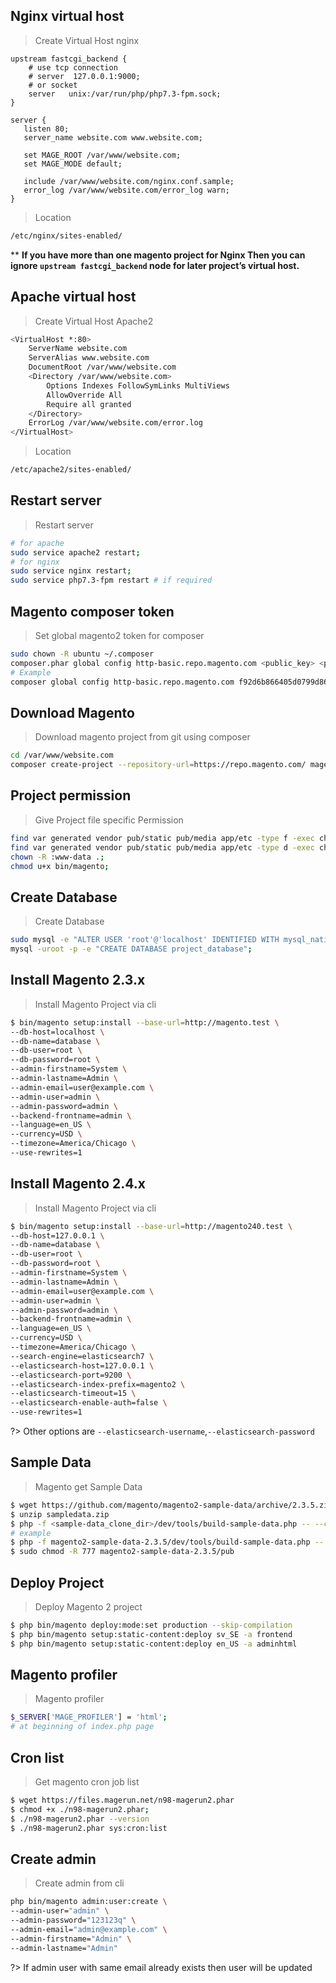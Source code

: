 ## Nginx virtual host

> Create Virtual Host nginx
```nginx
upstream fastcgi_backend {
    # use tcp connection
    # server  127.0.0.1:9000;
    # or socket
    server   unix:/var/run/php/php7.3-fpm.sock;
}

server {
   listen 80;
   server_name website.com www.website.com;
 
   set MAGE_ROOT /var/www/website.com;
   set MAGE_MODE default;
 
   include /var/www/website.com/nginx.conf.sample;
   error_log /var/www/website.com/error_log warn; 
}
```
> Location
```sh
/etc/nginx/sites-enabled/
```
** **If you have more than one magento project for Nginx Then you can ignore `upstream fastcgi_backend` node for later project’s virtual host.**

## Apache virtual host

> Create Virtual Host Apache2
```sh
<VirtualHost *:80>
	ServerName website.com
	ServerAlias www.website.com
	DocumentRoot /var/www/website.com
	<Directory /var/www/website.com>
		Options Indexes FollowSymLinks MultiViews
		AllowOverride All
		Require all granted
	</Directory> 
	ErrorLog /var/www/website.com/error.log
</VirtualHost>
```
> Location
```sh
/etc/apache2/sites-enabled/
```

## Restart server
> Restart server
```bash
# for apache
sudo service apache2 restart;
# for nginx
sudo service nginx restart;
sudo service php7.3-fpm restart # if required
```

## Magento composer token
> Set global magento2 token for composer
```bash
sudo chown -R ubuntu ~/.composer
composer.phar global config http-basic.repo.magento.com <public_key> <private_key>
# Example
composer global config http-basic.repo.magento.com f92d6b866405d0799d86b41ffe00e342 378bc0e72c91dcaa404266bdf87ee961
```

## Download Magento
> Download magento project from git using composer
```bash
cd /var/www/website.com
composer create-project --repository-url=https://repo.magento.com/ magento/project-community-edition=2.3.5-p1 .
```

## Project permission
> Give Project file specific Permission
```bash
find var generated vendor pub/static pub/media app/etc -type f -exec chmod g+w {} +;
find var generated vendor pub/static pub/media app/etc -type d -exec chmod g+ws {} +;
chown -R :www-data .;
chmod u+x bin/magento;
```
## Create Database
> Create Database
```bash
sudo mysql -e "ALTER USER 'root'@'localhost' IDENTIFIED WITH mysql_native_password BY 'password'";
mysql -uroot -p -e "CREATE DATABASE project_database";
```

## Install Magento 2.3.x
> Install Magento Project via cli
```bash
$ bin/magento setup:install --base-url=http://magento.test \
--db-host=localhost \
--db-name=database \
--db-user=root \
--db-password=root \
--admin-firstname=System \
--admin-lastname=Admin \
--admin-email=user@example.com \
--admin-user=admin \
--admin-password=admin \
--backend-frontname=admin \
--language=en_US \
--currency=USD \
--timezone=America/Chicago \
--use-rewrites=1
```

## Install Magento 2.4.x
> Install Magento Project via cli
```bash
$ bin/magento setup:install --base-url=http://magento240.test \
--db-host=127.0.0.1 \
--db-name=database \
--db-user=root \
--db-password=root \
--admin-firstname=System \
--admin-lastname=Admin \
--admin-email=user@example.com \
--admin-user=admin \
--admin-password=admin \
--backend-frontname=admin \
--language=en_US \
--currency=USD \
--timezone=America/Chicago \
--search-engine=elasticsearch7 \
--elasticsearch-host=127.0.0.1 \
--elasticsearch-port=9200 \
--elasticsearch-index-prefix=magento2 \
--elasticsearch-timeout=15 \
--elasticsearch-enable-auth=false \
--use-rewrites=1
```

?> Other options are `--elasticsearch-username`,`--elasticsearch-password`

## Sample Data
> Magento get Sample Data
```bash
$ wget https://github.com/magento/magento2-sample-data/archive/2.3.5.zip -O sampledata.zip
$ unzip sampledata.zip
$ php -f <sample-data_clone_dir>/dev/tools/build-sample-data.php -- --ce-source="<path_to_your_magento_instance>"
# example
$ php -f magento2-sample-data-2.3.5/dev/tools/build-sample-data.php -- --ce-source="."
$ sudo chmod -R 777 magento2-sample-data-2.3.5/pub
```

## Deploy Project
> Deploy Magento 2 project
```bash
$ php bin/magento deploy:mode:set production --skip-compilation
$ php bin/magento setup:static-content:deploy sv_SE -a frontend
$ php bin/magento setup:static-content:deploy en_US -a adminhtml
```

## Magento profiler
> Magento profiler
```bash
$_SERVER['MAGE_PROFILER'] = 'html';
# at beginning of index.php page
```

## Cron list
> Get magento cron job list
```bash
$ wget https://files.magerun.net/n98-magerun2.phar
$ chmod +x ./n98-magerun2.phar; 
$ ./n98-magerun2.phar --version
$ ./n98-magerun2.phar sys:cron:list
```

## Create admin
> Create admin from cli
```bash
php bin/magento admin:user:create \
--admin-user="admin" \
--admin-password="123123q" \
--admin-email="admin@example.com" \
--admin-firstname="Admin" \
--admin-lastname="Admin"
```

?> If admin user with same email already exists then user will be updated